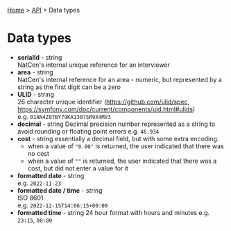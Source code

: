 [Home](../../README.md) > [API](../API.md) > Data types

# Data types

- **serialId** - string  
  NatCen's internal unique reference for an interviewer
- **area** - string  
  NatCen's internal reference for an area - numeric, but represented by a string as the first digit can be a zero
- **ULID** - string  
  26 character unique identifier (https://github.com/ulid/spec, https://symfony.com/doc/current/components/uid.html#ulids)  
  e.g. `01AN4Z07BY79KA1307SR9X4MV3`
- **decimal** - string
  Decimal precision number represented as a string to avoid rounding or floating point errors
  e.g. `46.934`
- **cost** - string
  essentially a decimal field, but with some extra encoding.
  - when a value of `"0.00"` is returned, the user indicated that there was no cost
  - when a value of `""` is returned, the user indicated that there was a cost, but did not enter a value for it
- **formatted date** - string  
  e.g. `2022-11-23`
- **formatted date / time** - string  
  ISO 8601  
  e.g. `2022-12-15T14:06:15+00:00`
- **formatted time** - string
  24 hour format with hours and minutes
  e.g. `23:15`, `00:00`

